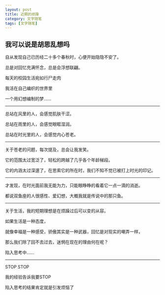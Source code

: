 ```yaml
---
layout: post
title: 近期的烦躁
category: 文字随笔
tags: [文字随笔]
---
```


## 我可以说是胡思乱想吗

自从发现自己已历经二十多个春秋时，心便开始隐隐不安了。

总是对回忆充满怀念，总是会浮想联翩。

每天的校园生活宛如行尸走肉

我活在自己编织的世界里

一个用幻想编制的梦……

----

总站在风里的人，会感觉肌肤干涩。

总站在雨里的人，会感觉眼眶湿润。

总站在时光里的人，会感觉内心苍老。

----

关于苍老的问题，每次提及，总会让我发笑。

它的范围太过宽泛了，轻松的跨越了几乎各个年龄梯段。

它的内涵太过深邃了，在思索它的所在时，我们不知不觉已被打上时光的印记。

----

才发现，在时光面前我无能为力，只能眼睁睁的看着它一点一滴的消逝。

都说双鱼座的人很感性、爱幻想，大概我就是传说中的那只鱼。

----

关于生活，我的短期理想是在烦躁过后可以变的从容。

如果生活是一种态度，

就像幸福是一种感受，骄傲其实是一种武器，回忆是对现实的嘲弄一样，

那么我们除了回不去过去，迷惘在现在的理由何在呢？

陷入思考中……

----

STOP STOP

我的经验告诉我要STOP

陷入思考的结果肯定就是引发烦恼了